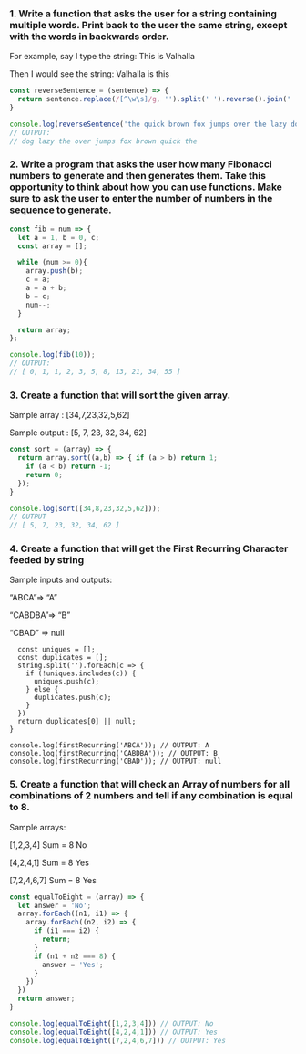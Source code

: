 ### 1. Write a function that asks the user for a string containing multiple words. Print back to the user the same string, except with the words in backwards order. 

For example, say I type the string: This is Valhalla 

Then I would see the string: Valhalla is this

```javascript
const reverseSentence = (sentence) => {
  return sentence.replace(/[^\w\s]/g, '').split(' ').reverse().join(' ');
}

console.log(reverseSentence('the quick brown fox jumps over the lazy dog.'));
// OUTPUT:
// dog lazy the over jumps fox brown quick the
```

### 2. Write a program that asks the user how many Fibonacci numbers to generate and then generates them. Take this opportunity to think about how you can use functions. Make sure to ask the user to enter the number of numbers in the sequence to generate.

```javascript
const fib = num => {
  let a = 1, b = 0, c;
  const array = [];

  while (num >= 0){
    array.push(b);
    c = a;
    a = a + b;
    b = c;
    num--;
  }

  return array;
};

console.log(fib(10));
// OUTPUT:
// [ 0, 1, 1, 2, 3, 5, 8, 13, 21, 34, 55 ]
```

### 3. Create a function that will sort the given array.

Sample array : [34,7,23,32,5,62]

Sample output : [5, 7, 23, 32, 34, 62]

```javascript
const sort = (array) => {
  return array.sort((a,b) => { if (a > b) return 1;
    if (a < b) return -1;
    return 0;
  });
}

console.log(sort([34,8,23,32,5,62]));
// OUTPUT
// [ 5, 7, 23, 32, 34, 62 ]
```

### 4. Create a function that will get the First Recurring Character feeded by string
Sample inputs and outputs: 

“ABCA”=> “A”

“CABDBA”=> “B”

“CBAD” => null

```javascriptconst firstRecurring = (string) => {
  const uniques = [];
  const duplicates = [];
  string.split('').forEach(c => {
    if (!uniques.includes(c)) {
      uniques.push(c);
    } else {
      duplicates.push(c);
    }
  })
  return duplicates[0] || null;
}

console.log(firstRecurring('ABCA')); // OUTPUT: A
console.log(firstRecurring('CABDBA')); // OUTPUT: B
console.log(firstRecurring('CBAD')); // OUTPUT: null
```

### 5. Create a function that will check an Array of numbers for all combinations of 2 numbers and tell if any combination is equal to 8.
Sample arrays:

[1,2,3,4] Sum = 8 No

[4,2,4,1] Sum = 8 Yes

[7,2,4,6,7] Sum = 8 Yes


```javascript
const equalToEight = (array) => {
  let answer = 'No';
  array.forEach((n1, i1) => {
    array.forEach((n2, i2) => {
      if (i1 === i2) {
        return;
      }
      if (n1 + n2 === 8) {
        answer = 'Yes';
      }
    })
  })
  return answer;
}

console.log(equalToEight([1,2,3,4])) // OUTPUT: No
console.log(equalToEight([4,2,4,1])) // OUTPUT: Yes
console.log(equalToEight([7,2,4,6,7])) // OUTPUT: Yes
```
